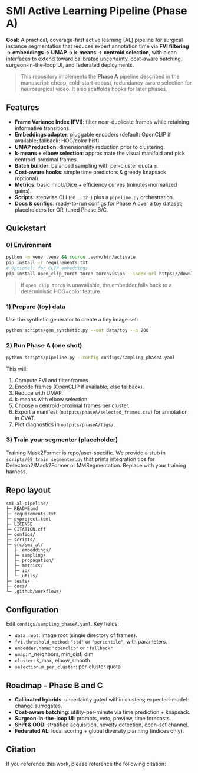 # SMI Active Learning Pipeline (Phase A)

**Goal:** A practical, coverage-first active learning (AL) pipeline for surgical instance segmentation that reduces expert annotation time via **FVI filtering → embeddings → UMAP → k-means → centroid selection**, with clean interfaces to extend toward calibrated uncertainty, cost-aware batching, surgeon-in-the-loop UI, and federated deployments.

> This repository implements the **Phase A** pipeline described in the manuscript: cheap, cold-start–robust, redundancy-aware selection for neurosurgical video. It also scaffolds hooks for later phases.

## Features
- **Frame Variance Index (FVI)**: filter near-duplicate frames while retaining informative transitions.
- **Embeddings adapter**: pluggable encoders (default: OpenCLIP if available; fallback: HOG/color hist).
- **UMAP reduction**: dimensionality reduction prior to clustering.
- **k-means + elbow selection**: approximate the visual manifold and pick centroid-proximal frames.
- **Batch builder**: balanced sampling with per-cluster quota `m`.
- **Cost-aware hooks**: simple time predictors & greedy knapsack (optional).
- **Metrics**: basic mIoU/Dice + efficiency curves (minutes-normalized gains).
- **Scripts**: stepwise CLI (`00_`…`12_`) plus a `pipeline.py` orchestration.
- **Docs & configs**: ready-to-run configs for Phase A over a toy dataset; placeholders for OR-tuned Phase B/C.

## Quickstart
### 0) Environment
```bash
python -m venv .venv && source .venv/bin/activate
pip install -r requirements.txt
# Optional: for CLIP embeddings
pip install open_clip_torch torch torchvision --index-url https://download.pytorch.org/whl/cu121  # adjust CUDA/CPU
```
> If `open_clip_torch` is unavailable, the embedder falls back to a deterministic HOG+color feature.

### 1) Prepare (toy) data
Use the synthetic generator to create a tiny image set:
```bash
python scripts/gen_synthetic.py --out data/toy --n 200
```

### 2) Run Phase A (one shot)
```bash
python scripts/pipeline.py --config configs/sampling_phaseA.yaml
```
This will:
1. Compute FVI and filter frames.
2. Encode frames (OpenCLIP if available; else fallback).
3. Reduce with UMAP.
4. k-means with elbow selection.
5. Choose `m` centroid-proximal frames per cluster.
6. Export a manifest (`outputs/phaseA/selected_frames.csv`) for annotation in CVAT.
7. Plot diagnostics in `outputs/phaseA/figs/`.

### 3) Train your segmenter (placeholder)
Training Mask2Former is repo/user-specific. We provide a stub in `scripts/08_train_segmenter.py` that prints integration tips for Detectron2/Mask2Former or MMSegmentation. Replace with your training harness.

## Repo layout
```
smi-al-pipeline/
├─ README.md
├─ requirements.txt
├─ pyproject.toml
├─ LICENSE
├─ CITATION.cff
├─ configs/
├─ scripts/
├─ src/smi_al/
│  ├─ embeddings/
│  ├─ sampling/
│  ├─ propagation/
│  ├─ metrics/
│  ├─ io/
│  └─ utils/
├─ tests/
├─ docs/
└─ .github/workflows/
```

## Configuration
Edit `configs/sampling_phaseA.yaml`. Key fields:
- `data.root`: image root (single directory of frames).
- `fvi.threshold_method`: `"std"` or `"percentile"`, with parameters.
- `embedder.name`: `"openclip"` or `"fallback"`
- `umap`: n_neighbors, min_dist, dim
- `cluster`: k_max, elbow_smooth
- `selection.m_per_cluster`: per-cluster quota

## Roadmap - Phase B and C
- **Calibrated hybrids**: uncertainty gated within clusters; expected-model-change surrogates.
- **Cost-aware batching**: utility-per-minute via time prediction + knapsack.
- **Surgeon-in-the-loop UI**: prompts, veto, preview, time forecasts.
- **Shift & OOD**: stratified acquisition, novelty detection, open-set channel.
- **Federated AL**: local scoring + global diversity planning (indices only).

## Citation

If you reference this work, please reference the following citation:

> 
